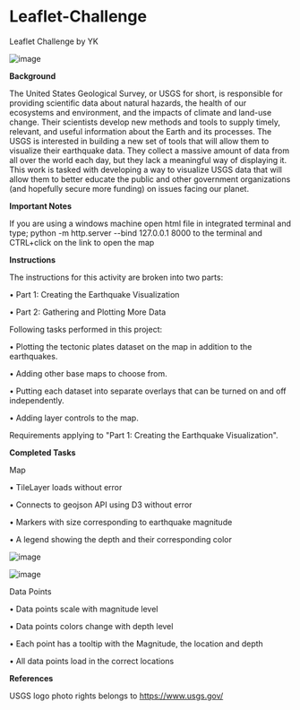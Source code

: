 # Leaflet-Challenge
Leaflet Challenge by YK

![image](https://github.com/YargKlnc/Leaflet-Challenge/assets/142269763/ef9b0e08-87ff-478b-96b8-d86844148125)



**Background**

The United States Geological Survey, or USGS for short, is responsible for providing scientific data about natural hazards, the health of our ecosystems and environment, and the impacts of climate and land-use change. Their scientists develop new methods and tools to supply timely, relevant, and useful information about the Earth and its processes. The USGS is interested in building a new set of tools that will allow them to visualize their earthquake data. They collect a massive amount of data from all over the world each day, but they lack a meaningful way of displaying it. This work is tasked with developing a way to visualize USGS data that will allow them to better educate the public and other government organizations (and hopefully secure more funding) on issues facing our planet.

**Important Notes**

If you are using a windows machine open html file in integrated terminal and type; python -m http.server --bind 127.0.0.1 8000 to the terminal and CTRL+click on the link to open the map

**Instructions**

The instructions for this activity are broken into two parts:
  
  •	Part 1: Creating the Earthquake Visualization
  
  •	Part 2: Gathering and Plotting More Data 


Following tasks performed in this project:

•	Plotting the tectonic plates dataset on the map in addition to the earthquakes.

•	Adding other base maps to choose from.

•	Putting each dataset into separate overlays that can be turned on and off independently.

•	Adding layer controls to the map.


Requirements applying to "Part 1: Creating the Earthquake Visualization".


**Completed Tasks**


Map

•	TileLayer loads without error 

•	Connects to geojson API using D3 without error 

•	Markers with size corresponding to earthquake magnitude 

•	A legend showing the depth and their corresponding color 

![image](https://github.com/YargKlnc/Leaflet-Challenge/assets/142269763/ef0d33e2-6e00-46f4-8180-ffb359ff32ad)

![image](https://github.com/YargKlnc/Leaflet-Challenge/assets/142269763/80c4eaf4-cb29-4597-8436-c67f2562eea8)


Data Points 

•	Data points scale with magnitude level 

•	Data points colors change with depth level 

•	Each point has a tooltip with the Magnitude, the location and depth 

•	All data points load in the correct locations 


**References**

USGS logo photo rights belongs to https://www.usgs.gov/
